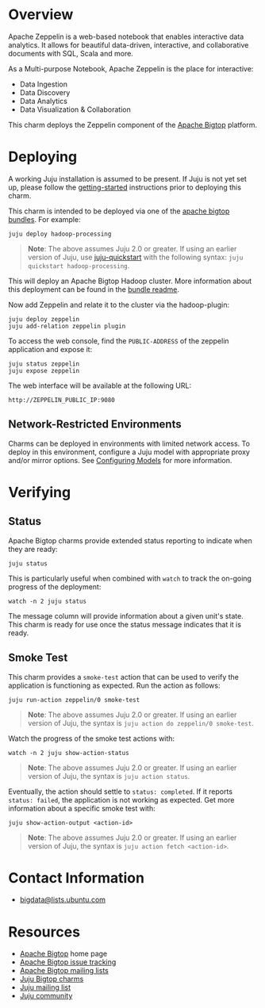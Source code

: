 <!--
  Licensed to the Apache Software Foundation (ASF) under one or more
  contributor license agreements.  See the NOTICE file distributed with
  this work for additional information regarding copyright ownership.
  The ASF licenses this file to You under the Apache License, Version 2.0
  (the "License"); you may not use this file except in compliance with
  the License.  You may obtain a copy of the License at

       http://www.apache.org/licenses/LICENSE-2.0

  Unless required by applicable law or agreed to in writing, software
  distributed under the License is distributed on an "AS IS" BASIS,
  WITHOUT WARRANTIES OR CONDITIONS OF ANY KIND, either express or implied.
  See the License for the specific language governing permissions and
  limitations under the License.
-->
# Overview

Apache Zeppelin is a web-based notebook that enables interactive data analytics.
It allows for beautiful data-driven, interactive, and collaborative documents
with SQL, Scala and more.

As a Multi-purpose Notebook, Apache Zeppelin is the place for interactive:

 * Data Ingestion
 * Data Discovery
 * Data Analytics
 * Data Visualization & Collaboration

This charm deploys the Zeppelin component of the [Apache Bigtop][] platform.

[Apache Bigtop]: http://bigtop.apache.org/


# Deploying

A working Juju installation is assumed to be present. If Juju is not yet set
up, please follow the [getting-started][] instructions prior to deploying this
charm.

This charm is intended to be deployed via one of the [apache bigtop bundles][].
For example:

    juju deploy hadoop-processing

> **Note**: The above assumes Juju 2.0 or greater. If using an earlier version
of Juju, use [juju-quickstart][] with the following syntax: `juju quickstart
hadoop-processing`.

This will deploy an Apache Bigtop Hadoop cluster. More information about this
deployment can be found in the [bundle readme](https://jujucharms.com/hadoop-processing/).

Now add Zeppelin and relate it to the cluster via the hadoop-plugin:

    juju deploy zeppelin
    juju add-relation zeppelin plugin

To access the web console, find the `PUBLIC-ADDRESS` of the
zeppelin application and expose it:

    juju status zeppelin
    juju expose zeppelin

The web interface will be available at the following URL:

    http://ZEPPELIN_PUBLIC_IP:9080

## Network-Restricted Environments
Charms can be deployed in environments with limited network access. To deploy
in this environment, configure a Juju model with appropriate proxy and/or
mirror options. See [Configuring Models][] for more information.

[getting-started]: https://jujucharms.com/docs/stable/getting-started
[apache bigtop bundles]: https://jujucharms.com/u/bigdata-charmers/#bundles
[juju-quickstart]: https://launchpad.net/juju-quickstart
[Configuring Models]: https://jujucharms.com/docs/stable/models-config


# Verifying

## Status
Apache Bigtop charms provide extended status reporting to indicate when they
are ready:

    juju status

This is particularly useful when combined with `watch` to track the on-going
progress of the deployment:

    watch -n 2 juju status

The message column will provide information about a given unit's state.
This charm is ready for use once the status message indicates that it is
ready.

## Smoke Test
This charm provides a `smoke-test` action that can be used to verify the
application is functioning as expected. Run the action as follows:

    juju run-action zeppelin/0 smoke-test

> **Note**: The above assumes Juju 2.0 or greater. If using an earlier version
of Juju, the syntax is `juju action do zeppelin/0 smoke-test`.

Watch the progress of the smoke test actions with:

    watch -n 2 juju show-action-status

> **Note**: The above assumes Juju 2.0 or greater. If using an earlier version
of Juju, the syntax is `juju action status`.

Eventually, the action should settle to `status: completed`.  If it
reports `status: failed`, the application is not working as expected. Get
more information about a specific smoke test with:

    juju show-action-output <action-id>

> **Note**: The above assumes Juju 2.0 or greater. If using an earlier version
of Juju, the syntax is `juju action fetch <action-id>`.


# Contact Information

- <bigdata@lists.ubuntu.com>


# Resources

- [Apache Bigtop](http://bigtop.apache.org/) home page
- [Apache Bigtop issue tracking](http://bigtop.apache.org/issue-tracking.html)
- [Apache Bigtop mailing lists](http://bigtop.apache.org/mail-lists.html)
- [Juju Bigtop charms](https://jujucharms.com/q/apache/bigtop)
- [Juju mailing list](https://lists.ubuntu.com/mailman/listinfo/juju)
- [Juju community](https://jujucharms.com/community)
